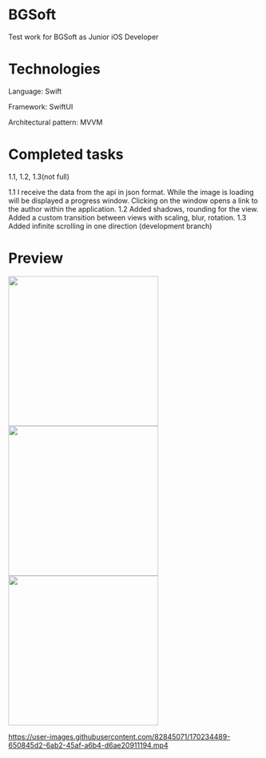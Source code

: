 # BGSoft
Test work for BGSoft as Junior iOS Developer

# Technologies 
Language: Swift

Framework: SwiftUI

Architectural pattern: MVVM

# Сompleted tasks
1.1, 1.2, 1.3(not full)

1.1 I receive the data from the api in json format. While the image is loading will be displayed a progress window. Clicking on the window opens a link to the author within the application.
1.2 Added shadows, rounding for the view. Added a custom transition between views with scaling, blur, rotation.
1.3 Added infinite scrolling in one direction (development branch)

# Preview
<img src="https://user-images.githubusercontent.com/82845071/170234466-6c10639a-6dd8-4507-951a-5a3a7a1ec742.png" width="300"> <img src="https://user-images.githubusercontent.com/82845071/170234469-820e7689-f1d5-44f9-b35d-87aab3db0382.png" width="300"> <img src="https://user-images.githubusercontent.com/82845071/170235239-1d0a880b-b8a4-4447-b1e8-80bd482d650f.png" width="300">


https://user-images.githubusercontent.com/82845071/170234489-650845d2-6ab2-45af-a6b4-d6ae20911194.mp4

